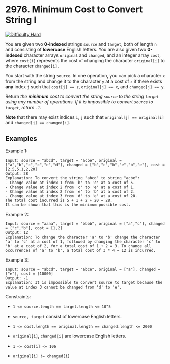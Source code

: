 

# 2976. Minimum Cost to Convert String I

[![Difficulty Hard](https://img.shields.io/badge/Difficulty-Medium-orange)]()


You are given two **0-indexed** strings `source` and `target`, both of length `n` and consisting of **lowercase** English letters. You are also given two **0-indexed** character arrays `original` and `changed`, and an integer array `cost`, where `cost[i]` represents the cost of changing the character `original[i]` to the character `changed[i]`.

You start with the string `source`. In one operation, you can pick a character `x` from the string and change it to the character `y` at a cost of `z` if there exists **any** index `j` such that `cost[j] == z`, `original[j] == x`, and `changed[j] == y`.

Return _the **minimum** cost to convert the string `source` to the string `target` using any number of operations. If it is impossible to convert `source` to `target`, return `-1`._

**Note** that there may exist indices `i`, `j` such that `original[j] == original[i]` and `changed[j] == changed[i]`.
 

## Examples

Example 1:


```
Input: source = "abcd", target = "acbe", original = ["a","b","c","c","e","d"], changed = ["b","c","b","e","b","e"], cost = [2,5,5,1,2,20]
Output: 28
Explanation: To convert the string "abcd" to string "acbe":
- Change value at index 1 from 'b' to 'c' at a cost of 5.
- Change value at index 2 from 'c' to 'e' at a cost of 1.
- Change value at index 2 from 'e' to 'b' at a cost of 2.
- Change value at index 3 from 'd' to 'e' at a cost of 20.
The total cost incurred is 5 + 1 + 2 + 20 = 28.
It can be shown that this is the minimum possible cost.
```

Example 2:


```
Input: source = "aaaa", target = "bbbb", original = ["a","c"], changed = ["c","b"], cost = [1,2]
Output: 12
Explanation: To change the character 'a' to 'b' change the character 'a' to 'c' at a cost of 1, followed by changing the character 'c' to 'b' at a cost of 2, for a total cost of 1 + 2 = 3. To change all occurrences of 'a' to 'b', a total cost of 3 * 4 = 12 is incurred.
```

Example 3:

```
Input: source = "abcd", target = "abce", original = ["a"], changed = ["e"], cost = [10000]
Output: -1
Explanation: It is impossible to convert source to target because the value at index 3 cannot be changed from 'd' to 'e'.
```



Constraints:

- `1 <= source.length == target.length <= 10^5`

- `source, target` consist of lowercase English letters.

- `1 <= cost.length == original.length == changed.length <= 2000`

- `original[i]`, `changed[i]` are lowercase English letters.

- `1 <= cost[i] <= 106`

- `original[i] != changed[i]`